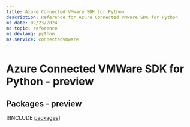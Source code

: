 ```yaml
---
title: Azure Connected VMware SDK for Python
description: Reference for Azure Connected VMware SDK for Python
ms.date: 02/23/2024
ms.topic: reference
ms.devlang: python
ms.service: connectedvmware
---
```

# Azure Connected VMWare SDK for Python - preview
## Packages - preview
[!INCLUDE [packages](connected-vmware-index.md)]